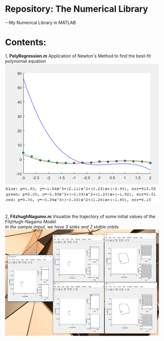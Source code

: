 # Repository: The Numerical Library
--My Numerical Library in MATLAB

# Contents:
1, <b>PolyRegression.m</b> Application of Newton's Method to find the best-fit polynomial equation <br/>
![Poly1](Photos/PolyRegression1.PNG)
![Poly2](Photos/PolyRegression2.PNG)
<br/><br/>

2, <b>FitzhughNagumo.m</b> Visualize the trajectory of some initial values of the FitzHugh-Nagamo Model
<br/><i>In the sample imput, we have 3 sinks and 2 stable orbits</i>
![Fitz](Photos/FitzhughNagumo.PNG)
